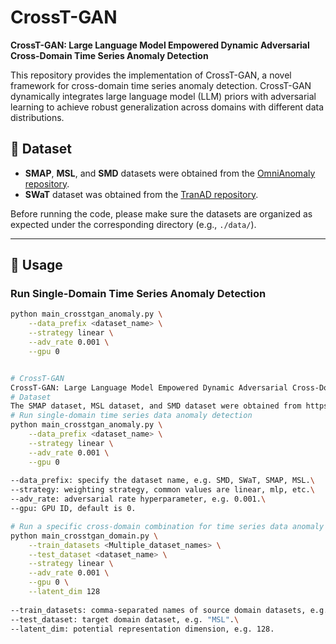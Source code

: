 # CrossT-GAN

**CrossT-GAN: Large Language Model Empowered Dynamic Adversarial Cross-Domain Time Series Anomaly Detection**

This repository provides the implementation of CrossT-GAN, a novel framework for cross-domain time series anomaly detection. CrossT-GAN dynamically integrates large language model (LLM) priors with adversarial learning to achieve robust generalization across domains with different data distributions.

## 📁 Dataset

- **SMAP**, **MSL**, and **SMD** datasets were obtained from the [OmniAnomaly repository](https://github.com/NetManAIOps/OmniAnomaly).
- **SWaT** dataset was obtained from the [TranAD repository](https://github.com/imperial-qore/TranAD).

Before running the code, please make sure the datasets are organized as expected under the corresponding directory (e.g., `./data/`).

---

## 🚀 Usage

### Run Single-Domain Time Series Anomaly Detection

```bash
python main_crosstgan_anomaly.py \
    --data_prefix <dataset_name> \
    --strategy linear \
    --adv_rate 0.001 \
    --gpu 0


# CrossT-GAN
CrossT-GAN: Large Language Model Empowered Dynamic Adversarial Cross-Domain Time Series Anomaly Detection
# Dataset
The SMAP dataset, MSL dataset, and SMD dataset were obtained from https://github.com/NetManAIOps/OmniAnomaly. The SWaT dataset was obtained from https://github.com/imperial-qore/TranAD.
# Run single-domain time series data anomaly detection
python main_crosstgan_anomaly.py \
    --data_prefix <dataset_name> \
    --strategy linear \
    --adv_rate 0.001 \
    --gpu 0
    
--data_prefix: specify the dataset name, e.g. SMD, SWaT, SMAP, MSL.\
--strategy: weighting strategy, common values are linear, mlp, etc.\
--adv_rate: adversarial rate hyperparameter, e.g. 0.001.\
--gpu: GPU ID, default is 0.

# Run a specific cross-domain combination for time series data anomaly detection
python main_crosstgan_domain.py \
    --train_datasets <Multiple_dataset_names> \
    --test_dataset <dataset_name> \
    --strategy linear \
    --adv_rate 0.001 \
    --gpu 0 \
    --latent_dim 128
    
--train_datasets: comma-separated names of source domain datasets, e.g. "SWaT, SMAP, SMD".\
--test_dataset: target domain dataset, e.g. "MSL".\
--latent_dim: potential representation dimension, e.g. 128.
